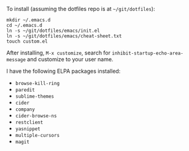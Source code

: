 To install (assuming the dotfiles repo is at `~/git/dotfiles`):

```
mkdir ~/.emacs.d
cd ~/.emacs.d
ln -s ~/git/dotfiles/emacs/init.el
ln -s ~/git/dotfiles/emacs/cheat-sheet.txt
touch custom.el
```

After installing, `M-x customize`, search for `inhibit-startup-echo-area-message` and customize to
your user name.

I have the following ELPA packages installed:
* `browse-kill-ring`
* `paredit`
* `sublime-themes`
* `cider`
* `company`
* `cider-browse-ns`
* `restclient`
* `yasnippet`
* `multiple-cursors`
* `magit`
